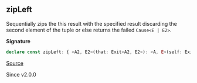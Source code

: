 ## zipLeft

Sequentially zips the this result with the specified result discarding the
second element of the tuple or else returns the failed `Cause<E | E2>`.

**Signature**

```ts
declare const zipLeft: { <A2, E2>(that: Exit<A2, E2>): <A, E>(self: Exit<A, E>) => Exit<A, E2 | E>; <A, E, A2, E2>(self: Exit<A, E>, that: Exit<A2, E2>): Exit<A, E | E2>; }
```

[Source](https://github.com/Effect-TS/effect/tree/main/packages/effect/src/Exit.ts#L391)

Since v2.0.0